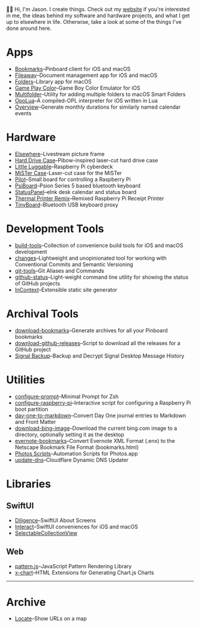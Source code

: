 👋🏻 Hi, I'm Jason. I create things. Check out my [website](https://jbmorley.co.uk) if you're interested in me, the ideas behind my software and hardware projects, and what I get up to elsewhere in life. Otherwise, take a look at some of the things I've done around here.

# Apps

- [Bookmarks](https://github.com/inseven/bookmarks)–Pinboard client for iOS and macOS
- [Fileaway](https://github.com/inseven/fileaway)–Document management app for iOS and macOS
- [Folders](https://github.com/inseven/folders)–Library app for macOS
- [Game Play Color](https://github.com/gameplaycolor/gameplaycolor)–Game Boy Color Emulator for iOS
- [Multifolder](https://github.com/inseven/multifolder)–Utility for adding multiple folders to macOS Smart Folders
- [OpoLua](https://github.com/inseven/opolua)–A compiled-OPL interpreter for iOS written in Lua
- [Overview](https://github.com/inseven/overview)–Generate monthly durations for similarly named calendar events

# Hardware

- [Elsewhere](https://github.com/inseven/elsewhere)–Livestream picture frame
- [Hard Drive Case](https://github.com/jbmorley/hard-drive-case)–Pibow-inspired laser-cut hard drive case
- [Little Luggable](https://github.com/jbmorley/little-luggable)–Raspberry Pi cyberdeck
- [MiSTer Case](https://github.com/jbmorley/mister-case)-Laser-cut case for the MiSTer
- [Pilot](https://github.com/jbmorley/pilot)–Small board for controlling a Raspberry Pi
- [PsiBoard](https://github.com/jbmorley/psiboard)–Psion Series 5 based bluetooth keyboard
- [StatusPanel](https://github.com/inseven/statuspanel)–eInk desk calendar and status board
- [Thermal Printer Remix](https://github.com/jbmorley/thermal-printer)–Remixed Raspberry Pi Receipt Printer
- [TinyBoard](https://github.com/inseven/tinyboard)–Bluetooth USB keyboard proxy

# Development Tools

- [build-tools](https://github.com/jbmorley/build-tools)–Collection of convenience build tools for iOS and macOS development
- [changes](https://github.com/jbmorley/changes)–Lightweight and unopinionated tool for working with Conventional Commits and Semantic Versioning
- [git-tools](https://github.com/jbmorley/git-tools)–Git Aliases and Commands
- [github-status](https://github.com/jbmorley/github-status)–Light-weight command line utility for showing the status of GitHub projects
- [InContext](https://incontext.app)–Extensible static site generator

# Archival Tools

- [download-bookmarks](https://github.com/jbmorley/download-bookmarks)–Generate archives for all your Pinboard bookmarks
- [download-github-releases](https://github.com/jbmorley/download-github-releases)–Script to download all the releases for a GitHub project
- [Signal Backup](https://github.com/jbmorley/signal-backup)–Backup and Decrypt Signal Desktop Message History

# Utilities

- [configure-prompt](https://github.com/jbmorley/configure-prompt)–Minimal Prompt for Zsh
- [configure-raspberry-pi](https://github.com/jbmorley/configure-raspberry-pi)–Interactive script for configuring a Raspberry Pi boot partition
- [day-one-to-markdown](https://github.com/jbmorley/day-one-to-markdown)–Convert Day One journal entries to Markdown and Front Matter
- [download-bing-image](https://github.com/jbmorley/download-bing-image)–Download the current bing.com image to a directory, optionally setting it as the desktop
- [evernote-bookmarks](https://github.com/jbmorley/evernote-bookmarks)–Convert Evernote XML Format (.enx) to the Netscape Bookmark File Format (bookmarks.html)
- [Photos Scripts](https://github.com/jbmorley/photos-scripts)–Automation Scripts for Photos.app
- [update-dns](https://github.com/jbmorley/update-dns)–Cloudflare Dynamic DNS Updater

# Libraries

## SwiftUI

- [Diligence](https://github.com/inseven/diligence)–SwiftUI About Screens
- [Interact](https://github.com/jbmorley/interact)–SwiftUI conveniences for iOS and macOS
- [SelectableCollectionView](https://github.com/jbmorley/selectablecollectionview)

## Web

- [pattern.js](https://github.com/jbmorley/patternjs)–JavaScript Pattern Rendering Library
- [x-chart](https://github.com/jbmorley/x-chart)–HTML Extensions for Generating Chart.js Charts

---

# Archive

- [Locate](https://github.com/jbmorley/locate)–Show URLs on a map
